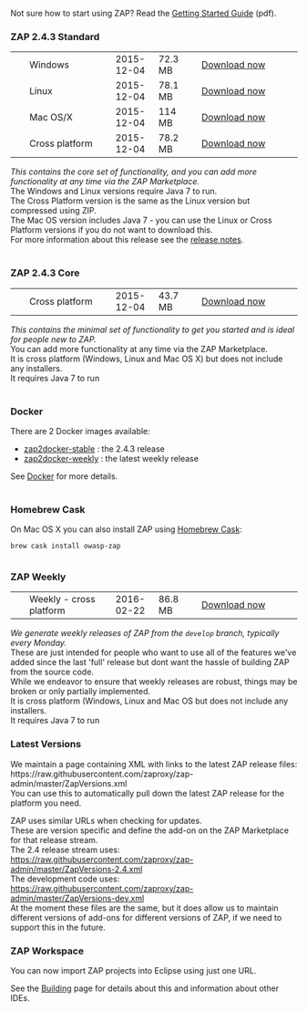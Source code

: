Not sure how to start using ZAP? Read the [Getting Started Guide](https://github.com/zaproxy/zaproxy/releases/download/2.4.0/ZAPGettingStartedGuide-2.4.pdf) (pdf).

### ZAP 2.4.3 Standard

<table width='80%'>
<tr>
<td width='5%'></td><td width='30%'>Windows</td><td width='15%'>2015-12-04</td><td width='15%'>72.3 MB</td><td><a href='https://github.com/zaproxy/zaproxy/releases/download/2.4.3/ZAP_2.4.3_Windows.exe'>Download now</a></td>
</tr>
<tr>
<td width='5%'></td><td width='30%'>Linux</td><td width='15%'>2015-12-04</td><td width='15%'>78.1 MB</td><td><a href='https://github.com/zaproxy/zaproxy/releases/download/2.4.3/ZAP_2.4.3_Linux.tar.gz'>Download now</a></td>
</tr>
<tr>
<td width='5%'></td><td width='30%'>Mac OS/X</td><td width='15%'>2015-12-04</td><td width='15%'>114 MB</td><td><a href='https://github.com/zaproxy/zaproxy/releases/download/2.4.3/ZAP_2.4.3_Mac_OS_X.dmg'>Download now</a></td>
</tr>
<tr>
<td width='5%'></td><td width='30%'>Cross platform</td><td width='15%'>2015-12-04</td><td width='15%'>78.2 MB</td><td><a href='https://github.com/zaproxy/zaproxy/releases/download/2.4.3/ZAP_2.4.3_Cross_Platform.zip'>Download now</a></td>
</tr>

</table>

_This contains the core set of functionality, and you can add more functionality at any time via the ZAP Marketplace._<br>
The Windows and Linux versions require Java 7 to run.<br>
The Cross Platform version is the same as the Linux version but compressed using ZIP.<br>
The Mac OS version includes Java 7 - you can use the Linux or Cross Platform versions if you do not want to download this.<br>
For more information about this release see the <a href='https://github.com/zaproxy/zap-core-help/wiki/HelpReleases2_4_3'>release notes</a>.<br>
<br>
<h3>ZAP 2.4.3 Core</h3>

<table width='80%'>
<tr>
<td width='5%'></td><td width='30%'>Cross platform</td><td width='15%'>2015-12-04</td><td width='15%'>43.7 MB</td><td><a href='https://github.com/zaproxy/zaproxy/releases/download/2.4.3/ZAP_2.4.3_Core.tar.gz'>Download now</a></td>
</tr>
</table>

<i>This contains the minimal set of functionality to get you started and is ideal for people new to ZAP.</i><br>
You can add more functionality at any time via the ZAP Marketplace.<br>
It is cross platform (Windows, Linux and Mac OS X) but does not include any installers.<br>
It requires Java 7 to run<br>
<br>
<h3>Docker</h3>

There are 2 Docker images available:<br>
<ul><li><a href='https://registry.hub.docker.com/u/owasp/zap2docker-stable/'>zap2docker-stable</a> : the 2.4.3 release<br>
</li><li><a href='https://registry.hub.docker.com/u/owasp/zap2docker-weekly/'>zap2docker-weekly</a> : the latest weekly release</li></ul>

See <a href='Docker'>Docker</a> for more details.<br>
<br>
<h3>Homebrew Cask</h3>
On Mac OS X you can also install ZAP using <a href='http://caskroom.io/'>Homebrew Cask</a>:<br>
<pre><code>brew cask install owasp-zap<br>
</code></pre>

<h3>ZAP Weekly</h3>

<table width='80%'>
<tr>
<td width='5%'></td><td width='30%'>Weekly - cross platform</td><td width='15%'>2016-02-22</td><td width='15%'>86.8 MB</td><td><a href='https://github.com/zaproxy/zaproxy/releases/download/w2016-02-22/ZAP_WEEKLY_D-2016-02-22.zip'>Download now</a></td>
</tr>
</table>

<i>We generate weekly releases of ZAP from the `develop` branch, typically every Monday.</i><br>
These are just intended for people who want to use all of the features we've added since the last 'full' release but dont want the hassle of building ZAP from the source code.<br>
While we endeavor to ensure that weekly releases are robust, things may be broken or only partially implemented.<br>
It is cross platform (Windows, Linux and Mac OS but does not include any installers.<br>
It requires Java 7 to run<br>

<h3>Latest Versions</h3>
We maintain a page containing XML with links to the latest ZAP release files: https://raw.githubusercontent.com/zaproxy/zap-admin/master/ZapVersions.xml<br>
You can use this to automatically pull down the latest ZAP release for the platform you need.

ZAP uses similar URLs when checking for updates.<br>
These are version specific and define the add-on on the ZAP Marketplace for that release stream.<br>
The 2.4 release stream uses: https://raw.githubusercontent.com/zaproxy/zap-admin/master/ZapVersions-2.4.xml<br>
The development code uses: https://raw.githubusercontent.com/zaproxy/zap-admin/master/ZapVersions-dev.xml<br>
At the moment these files are the same, but it does allow us to maintain different versions of add-ons for different versions of ZAP, if we need to support this in the future.

<h3>ZAP Workspace</h3>
You can now import ZAP projects into Eclipse using just one URL.

See the [Building](Building) page for details about this and information about other IDEs.